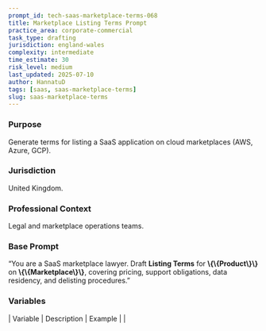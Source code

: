 ```yaml
---
prompt_id: tech-saas-marketplace-terms-068
title: Marketplace Listing Terms Prompt
practice_area: corporate-commercial
task_type: drafting
jurisdiction: england-wales
complexity: intermediate
time_estimate: 30
risk_level: medium
last_updated: 2025-07-10
author: HannatuD
tags: [saas, saas-marketplace-terms]
slug: saas-marketplace-terms
---
```


### Purpose  
Generate terms for listing a SaaS application on cloud marketplaces (AWS, Azure, GCP).

### Jurisdiction  
United Kingdom.

### Professional Context  
Legal and marketplace operations teams.

### Base Prompt  
“You are a SaaS marketplace lawyer. Draft **Listing Terms** for **\\{\\{Product\\}\\}** on **\\{\\{Marketplace\\}\\}**, covering pricing, support obligations, data residency, and delisting procedures.”

### Variables  
| Variable | Description | Example |
|
